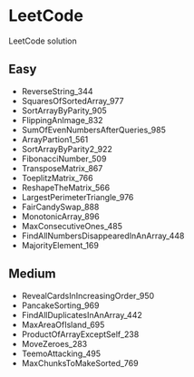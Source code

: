 # LeetCode
LeetCode solution

## Easy
* ReverseString_344
* SquaresOfSortedArray_977
* SortArrayByParity_905
* FlippingAnImage_832
* SumOfEvenNumbersAfterQueries_985
* ArrayPartion1_561
* SortArrayByParity2_922
* FibonacciNumber_509
* TransposeMatrix_867
* ToeplitzMatrix_766
* ReshapeTheMatrix_566
* LargestPerimeterTriangle_976
* FairCandySwap_888
* MonotonicArray_896
* MaxConsecutiveOnes_485
* FindAllNumbersDisappearedInAnArray_448
* MajorityElement_169

## Medium
* RevealCardsInIncreasingOrder_950
* PancakeSorting_969
* FindAllDuplicatesInAnArray_442
* MaxAreaOfIsland_695
* ProductOfArrayExceptSelf_238
* MoveZeroes_283
* TeemoAttacking_495
* MaxChunksToMakeSorted_769
